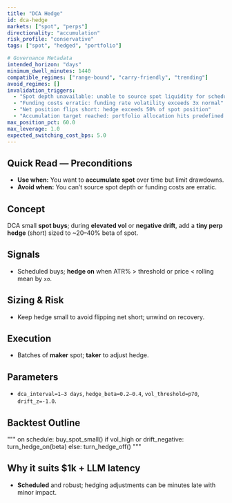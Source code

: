 ```yaml
---
title: "DCA Hedge"
id: dca-hedge
markets: ["spot", "perps"]
directionality: "accumulation"
risk_profile: "conservative"
tags: ["spot", "hedged", "portfolio"]

# Governance Metadata
intended_horizon: "days"
minimum_dwell_minutes: 1440
compatible_regimes: ["range-bound", "carry-friendly", "trending"]
avoid_regimes: []
invalidation_triggers:
  - "Spot depth unavailable: unable to source spot liquidity for scheduled buy"
  - "Funding costs erratic: funding rate volatility exceeds 3x normal"
  - "Net position flips short: hedge exceeds 50% of spot position"
  - "Accumulation target reached: portfolio allocation hits predefined ceiling"
max_position_pct: 60.0
max_leverage: 1.0
expected_switching_cost_bps: 5.0
---
```


## Quick Read — Preconditions
- **Use when:** You want to **accumulate spot** over time but limit drawdowns.
- **Avoid when:** You can’t source spot depth or funding costs are erratic.

## Concept
DCA small **spot buys**; during **elevated vol** or **negative drift**, add a **tiny perp hedge** (short) sized to ~20–40% beta of spot.

## Signals
- Scheduled buys; **hedge on** when ATR% > threshold or price < rolling mean by `xσ`.

## Sizing & Risk
- Keep hedge small to avoid flipping net short; unwind on recovery.

## Execution
- Batches of **maker** spot; **taker** to adjust hedge.

## Parameters
- `dca_interval=1–3 days`, `hedge_beta=0.2–0.4`, `vol_threshold=p70`, `drift_z=-1.0`.

## Backtest Outline
"""
on schedule: buy_spot_small()
if vol_high or drift_negative:
    turn_hedge_on(beta)
else:
    turn_hedge_off()
"""

## Why it suits $1k + LLM latency
- **Scheduled** and robust; hedging adjustments can be minutes late with minor impact.
